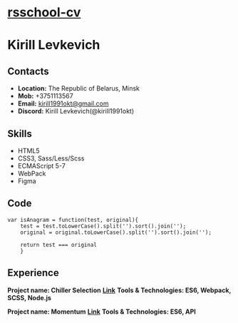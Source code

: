 # **[rsschool-cv](https://github.com/kirill1991okt/Chiller_Select)**

# **Kirill Levkevich**

## **Contacts**

- **Location:** The Republic of Belarus, Minsk
- **Mob:** +3751113567
- **Email:** kirill1991okt@gmail.com
- **Discord:** Kirill Levkevich(@kirill1991okt)

## **Skills**

- HTML5
- CSS3, Sass/Less/Scss
- ECMAScript 5-7
- WebPack
- Figma

## **Code**

```
var isAnagram = function(test, original){
    test = test.toLowerCase().split('').sort().join('');
    original = original.toLowerCase().split('').sort().join('');

    return test === original
    }
```

## **Experience**

**Project name: Chiller Selection**
**[Link](https://github.com/kirill1991okt/Chiller_Select)**
**Tools & Technologies: ES6, Webpack, SCSS, Node.js**

**Project name: Momentum**
**[Link](https://github.com/rolling-scopes-school/kirill1991okt-JS2020Q3/tree/momentum/momentum)**
**Tools & Technologies: ES6, API**
